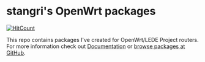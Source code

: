 # stangri's OpenWrt packages

[![HitCount](http://hits.dwyl.com/stangri/repo.openwrt.melmac.net.svg)](http://hits.dwyl.com/stangri/repo.openwrt.melmac.net)

This repo contains packages I've created for OpenWrt/LEDE Project routers. For more information check out [Documentation](https://docs.openwrt.melmac.net) or [browse packages at GitHub](https://github.com/stangri/repo.openwrt.melmac.net).
